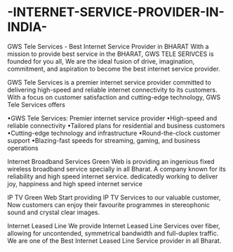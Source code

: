 # -INTERNET-SERVICE-PROVIDER-IN-INDIA-
  GWS Tele Services - Best Internet Service Provider in BHARAT With a mission to provide best service in the BHARAT, GWS TELE SERIVCES is founded for you all, We are the ideal fusion of drive, imagination, commitment, and aspiration to become the best internet service provider. 

GWS Tele Services is a premier internet service provider committed to delivering high-speed and reliable internet connectivity to its customers. With a focus on customer satisfaction and cutting-edge technology, GWS Tele Services offers


•GWS Tele Services: Premier internet service provider
•High-speed and reliable connectivity
•Tailored plans for residential and business customers
•Cutting-edge technology and infrastructure
•Round-the-clock customer support
•Blazing-fast speeds for streaming, gaming, and business operations

Internet Broadband Services
Green Web is providing an ingenious fixed wireless broadband service specially in all Bharat. A company known for its reliability and high speed internet service. dedicatedly working to deliver joy, happiness and high speed internet service



IP TV
Green Web Start providing IP TV Services to our valuable customer, Now customers can enjoy their favourite programmes in stereophonic sound and crystal clear images.



Internet Leased Line
We provide Internet Leased Line Services over fiber, allowing for uncontended, symmetrical bandwidth and full-duplex traffic. We are one of the Best Internet Leased Line Service provider in all Bharat.

 
